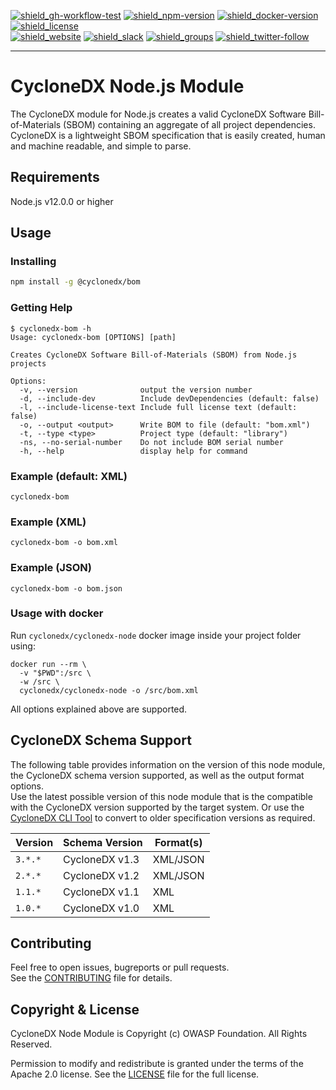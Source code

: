 [![shield_gh-workflow-test]][link_gh-workflow-test]
[![shield_npm-version]][link_npm]
[![shield_docker-version]][link_docker]
[![shield_license]][license_file]  
[![shield_website]][link_website]
[![shield_slack]][link_slack]
[![shield_groups]][link_discussion]
[![shield_twitter-follow]][link_twitter]

----

# CycloneDX Node.js Module

The CycloneDX module for Node.js creates a valid CycloneDX Software Bill-of-Materials (SBOM) containing an aggregate of all project dependencies. CycloneDX is a lightweight SBOM specification that is easily created, human and machine readable, and simple to parse.

## Requirements

Node.js v12.0.0 or higher

## Usage

### Installing

```sh
npm install -g @cyclonedx/bom
```

### Getting Help

```text
$ cyclonedx-bom -h
Usage: cyclonedx-bom [OPTIONS] [path]

Creates CycloneDX Software Bill-of-Materials (SBOM) from Node.js projects

Options:
  -v, --version              output the version number
  -d, --include-dev          Include devDependencies (default: false)
  -l, --include-license-text Include full license text (default: false)
  -o, --output <output>      Write BOM to file (default: "bom.xml")
  -t, --type <type>          Project type (default: "library")
  -ns, --no-serial-number    Do not include BOM serial number
  -h, --help                 display help for command
```

### Example (default: XML)

```shell
cyclonedx-bom
```

### Example (XML)

```shell
cyclonedx-bom -o bom.xml
```

### Example (JSON)

```shell
cyclonedx-bom -o bom.json
```

### Usage with docker

Run `cyclonedx/cyclonedx-node` docker image inside your project folder using:

```shell
docker run --rm \
  -v "$PWD":/src \
  -w /src \
  cyclonedx/cyclonedx-node -o /src/bom.xml
```

All options explained above are supported.

## CycloneDX Schema Support

The following table provides information on the version of
this node module,
the CycloneDX schema version supported,
as well as the output format options.  
Use the latest possible version of this node module that is the compatible with
the CycloneDX version supported by the target system.
Or use the [CycloneDX CLI Tool](https://github.com/CycloneDX/cyclonedx-cli/)
to convert to older specification versions as required.

| Version | Schema Version | Format(s) |
| --- | --- | --- |
| `3.*.*` | CycloneDX v1.3 | XML/JSON |
| `2.*.*` | CycloneDX v1.2 | XML/JSON |
| `1.1.*` | CycloneDX v1.1 | XML |
| `1.0.*` | CycloneDX v1.0 | XML |


## Contributing

Feel free to open issues, bugreports or pull requests.  
See the [CONTRIBUTING][contributing_file] file for details.

## Copyright & License

CycloneDX Node Module is Copyright (c) OWASP Foundation. All Rights Reserved.

Permission to modify and redistribute is granted under the terms of the Apache 2.0 license.
See the [LICENSE][license_file] file for the full license.

[license_file]: https://github.com/CycloneDX/cyclonedx-node-module/blob/master/LICENSE
[contributing_file]: https://github.com/CycloneDX/cyclonedx-node-module/blob/master/CONTRIBUTING.md

[shield_gh-workflow-test]: https://img.shields.io/github/workflow/status/CycloneDX/cyclonedx-node-module/Node%20CI/master?logo=GitHub&logoColor=white "build"
[shield_npm-version]: https://img.shields.io/npm/v/@cyclonedx/bom?logo=Node.js&logoColor=white&label=npm "npm"
[shield_docker-version]: https://img.shields.io/docker/v/cyclonedx/cyclonedx-node?logo=docker&logoColor=white&label=docker "docker"
[shield_license]: https://img.shields.io/badge/license-Apache%202.0-brightgreen.svg "license"
[shield_website]: https://img.shields.io/badge/https://-cyclonedx.org-blue.svg "homepage"
[shield_slack]: https://img.shields.io/badge/slack-join-blue?logo=Slack&logoColor=white "slack join"
[shield_groups]: https://img.shields.io/badge/discussion-groups.io-blue.svg "groups discussion"
[shield_twitter-follow]: https://img.shields.io/badge/Twitter-follow-blue?logo=Twitter&logoColor=white "twitter follow"
[link_gh-workflow-test]: https://github.com/CycloneDX/cyclonedx-node-module/actions/workflows/nodejs.yml?query=branch%3Amaster
[link_npm]: https://www.npmjs.com/package/%40cyclonedx/bom
[link_docker]: https://hub.docker.com/r/cyclonedx/cyclonedx-node
[link_website]: https://cyclonedx.org/
[link_slack]: https://cyclonedx.org/slack/invite
[link_discussion]: https://groups.io/g/CycloneDX
[link_twitter]: https://twitter.com/CycloneDX_Spec
